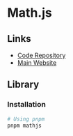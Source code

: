 # Math.js

## Links

- [Code Repository](https://github.com/josdejong/mathjs)
- [Main Website](https://mathjs.org)

## Library

### Installation

```sh
# Using pnpm
pnpm mathjs
```
